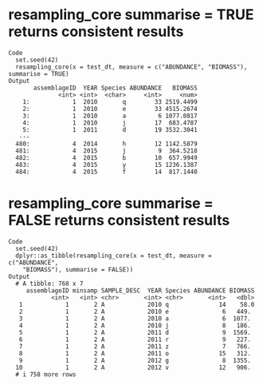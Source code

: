 # resampling_core summarise = TRUE returns consistent results

    Code
      set.seed(42)
      resampling_core(x = test_dt, measure = c("ABUNDANCE", "BIOMASS"), summarise = TRUE)
    Output
           assemblageID  YEAR Species ABUNDANCE   BIOMASS
                  <int> <int>  <char>     <int>     <num>
        1:            1  2010       q        33 2519.4499
        2:            1  2010       e        33 4515.2674
        3:            1  2010       a         6 1077.0817
        4:            1  2010       j        17  683.4787
        5:            1  2011       d        19 3532.3041
       ---                                               
      480:            4  2014       h        12 1142.5879
      481:            4  2015       j         9  364.5218
      482:            4  2015       b        10  657.9949
      483:            4  2015       y        15 1236.1387
      484:            4  2015       f        14  817.1440

# resampling_core summarise = FALSE returns consistent results

    Code
      set.seed(42)
      dplyr::as_tibble(resampling_core(x = test_dt, measure = c("ABUNDANCE",
        "BIOMASS"), summarise = FALSE))
    Output
      # A tibble: 768 x 7
         assemblageID minsamp SAMPLE_DESC  YEAR Species ABUNDANCE BIOMASS
                <int>   <int> <chr>       <int> <chr>       <int>   <dbl>
       1            1       2 A            2010 q              14    58.0
       2            1       2 A            2010 e               6   449. 
       3            1       2 A            2010 a               6  1077. 
       4            1       2 A            2010 j               8   186. 
       5            1       2 A            2011 d               9  1569. 
       6            1       2 A            2011 r               9   227. 
       7            1       2 A            2011 z               7   766. 
       8            1       2 A            2011 o              15   312. 
       9            1       2 A            2012 g               8  1355. 
      10            1       2 A            2012 v              12   906. 
      # i 758 more rows

